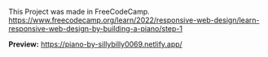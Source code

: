 This Project was made in FreeCodeCamp.
https://www.freecodecamp.org/learn/2022/responsive-web-design/learn-responsive-web-design-by-building-a-piano/step-1

**Preview:** https://piano-by-sillybilly0069.netlify.app/